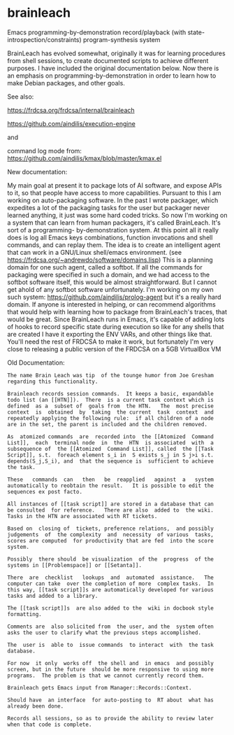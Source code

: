 # brainleach
Emacs programming-by-demonstration record/playback (with state-introspection/constraints) program-synthesis system

BrainLeach has evolved somewhat, originally it was for learning procedures 
from shell sessions, to create documented scripts to achieve different purposes.
I have included the original documentation below.  Now there is an emphasis on
programming-by-demonstration in order to learn how to make Debian packages, 
and other goals.

See also: 

https://frdcsa.org/frdcsa/internal/brainleach

https://github.com/aindilis/execution-engine

and

command log mode from:
https://github.com/aindilis/kmax/blob/master/kmax.el

New documentation:

My main goal at present it to package lots of AI software, and expose
APIs to it, so that people have access to more capabilities.  Pursuant
to this I am working on auto-packaging software.  In the past I wrote
packager, which expedites a lot of the packaging tasks for the user
but packager never learned anything, it just was some hard coded
tricks. So now I'm working on a system that can learn from human
packagers, it's called BrainLeach.  It's sort of a programming-
by-demonstration system.  At this point all it really does is log all
Emacs keys combinations, function invocations and shell commands, and
can replay them.  The idea is to create an intelligent agent that can
work in a GNU/Linux shell/emacs environment.  (see
https://frdcsa.org/~andrewdo/software/domains.lisp) This is a planning
domain for one such agent, called a softbot.  If all the commands for
packaging were specified in such a domain, and we had access to the
softbot software itself, this would be almost straightforward.  But I
cannot get ahold of any softbot software unfortunately.  I'm working
on my own such system: https://github.com/aindilis/prolog-agent but
it's a really hard domain.  If anyone is interested in helping, or can
recommend algorithms that would help with learning how to package from
BrainLeach's traces, that would be great.  Since BrainLeach runs in
Emacs, it's capable of adding lots of hooks to record specific state
during execution so like for any shells that are created I have it
exporting the ENV VARs, and other things like that.  You'll need the
rest of FRDCSA to make it work, but fortunately I'm very close to
releasing a public version of the FRDCSA on a 5GB VirtualBox VM

Old Documentation:

    The name Brain Leach was tip  of the tounge humor from Joe Gresham
    regarding this functionality.

    Brainleach records session commands.  It keeps a basic, expandable
    todo list (an [[HTN]]).  There  is a current task context which is
    defined  as a  subset of  goals from  the HTN.   The  most precise
    context  is  obtained  by  taking  the current  task  context  and
    repeatedly applying the following rule:  if all children of a node
    are in the set, the parent is included and the children removed.

    As  atomized commands  are  recorded into  the [[Atomized  Command
    List]],  each  terminal node  in  the  HTN  is associated  with  a
    subsequence of  the [[Atomized  Command List]], called  the [[Task
    Script]], s.t.  foreach element s_i in  S exists s_j in S j>i s.t.
    depends(S_j,S_i), and  that the sequence is  sufficient to achieve
    the task.

    These   commands  can   then   be  reapplied   against  a   system
    automatically to reobtain the result.   It is possible to edit the
    sequences ex post facto.

    All instances of [[task script]] are stored in a database that can
    be consulted  for reference.   There are also  added to  the wiki.
    Tasks in the HTN are associated with RT tickets.

    Based on  closing of  tickets, preference relations,  and possibly
    judgements  of  the complexity  and  necessity  of various  tasks,
    scores are computed  for productivity that are fed  into the score
    system.

    Possibly  there should  be visualization  of the  progress  of the
    systems in [[Problemspace]] or [[Setanta]].

    There  are  checklist   lookups  and  automated  assistance.   The
    computer can take  over the completion of more  complex tasks.  In
    this way, [[task script]]s are automatically developed for various
    tasks and added to a library.

    The [[task script]]s  are also added to the  wiki in docbook style
    formatting.

    Comments are  also solicited from  the user, and the  system often
    asks the user to clarify what the previous steps accomplished.

    The  user is  able to  issue commands  to interact  with  the task
    database.

    For now  it only  works off  the shell and  in emacs  and possibly
    screen, but in the future  should be more responsive to using more
    programs.  The problem is that we cannot currently record them.

    Brainleach gets Emacs input from Manager::Records::Context.

    Should have  an interface  for auto-posting to  RT about  what has
    already been done.

    Records all sessions, so as to provide the ability to review later
    when that code is complete.
